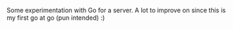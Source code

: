 Some experimentation with Go for a server. A lot to improve on since this is my first go at go (pun intended) :) 
